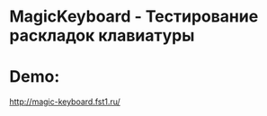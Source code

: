 MagicKeyboard - Тестирование раскладок клавиатуры
================================

# Demo:
http://magic-keyboard.fst1.ru/
